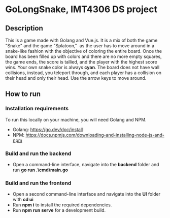 # GoLongSnake, IMT4306 DS project

## Description
This is a game made with Golang and Vue.js. It is a mix of both the game "Snake" and the game "Splatoon,"  as the user has to move around in a snake-like fashion with the objective of coloring the entire board. Once the board has been filled up with colors and there are no more empty squares, the game ends, the score is tallied, and the player with the highest score wins. Your own snake color is always **cyan**. The board does not have wall collisions, instead, you teleport through, and each player has a collision on their head and only their head. Use the arrow keys to move around. 

## How to run
### Installation requirements
To run this locally on your machine, you will need Golang and NPM. 
- Golang: https://go.dev/doc/install
- NPM: https://docs.npmjs.com/downloading-and-installing-node-js-and-npm

### Build and run the backend
- Open a command-line interface, navigate into the **backend** folder and run **go run .\cmd\main.go**

### Build and run the frontend
- Open a second command-line interface and navigate into the **UI** folder with **cd ui**
- Run **npm i** to install the required dependencies.
- Run **npm run serve** for a development build.
